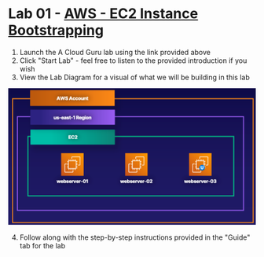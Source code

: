 # Lab 01 - [AWS - EC2 Instance Bootstrapping](https://learn.acloud.guru/handson/76d34af6-77cb-42e4-b35f-99f9eca6d219)

1. Launch the A Cloud Guru lab using the link provided above
1. Click "Start Lab" - feel free to listen to the provided introduction if you wish
1. View the Lab Diagram for a visual of what we will be building in this lab

![Lab Diagram](../images/week01-lab01-diagram.png)

4. Follow along with the step-by-step instructions provided in the "Guide" tab for the lab
